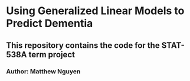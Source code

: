 # Using Generalized Linear Models to Predict Dementia
## This repository contains the code for the STAT-538A term project
### Author: Matthew Nguyen
